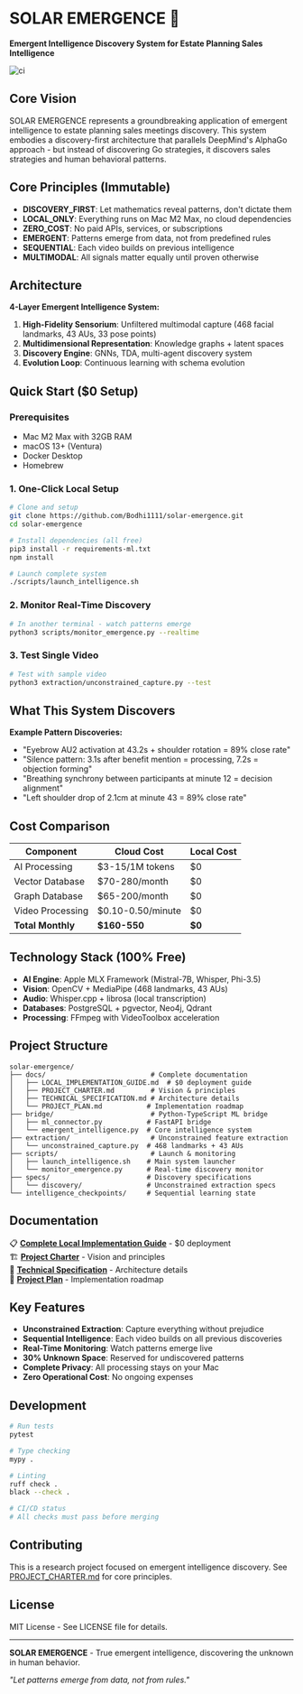 # SOLAR EMERGENCE 🌟

**Emergent Intelligence Discovery System for Estate Planning Sales Intelligence**

![ci](https://github.com/Bodhi1111/solar-emergence/actions/workflows/ci.yml/badge.svg)

## Core Vision

SOLAR EMERGENCE represents a groundbreaking application of emergent intelligence to estate planning sales meetings discovery. This system embodies a discovery-first architecture that parallels DeepMind's AlphaGo approach - but instead of discovering Go strategies, it discovers sales strategies and human behavioral patterns.

## Core Principles (Immutable)

- **DISCOVERY_FIRST**: Let mathematics reveal patterns, don't dictate them
- **LOCAL_ONLY**: Everything runs on Mac M2 Max, no cloud dependencies
- **ZERO_COST**: No paid APIs, services, or subscriptions
- **EMERGENT**: Patterns emerge from data, not from predefined rules
- **SEQUENTIAL**: Each video builds on previous intelligence
- **MULTIMODAL**: All signals matter equally until proven otherwise

## Architecture

**4-Layer Emergent Intelligence System:**

1. **High-Fidelity Sensorium**: Unfiltered multimodal capture (468 facial landmarks, 43 AUs, 33 pose points)
2. **Multidimensional Representation**: Knowledge graphs + latent spaces
3. **Discovery Engine**: GNNs, TDA, multi-agent discovery system
4. **Evolution Loop**: Continuous learning with schema evolution

## Quick Start ($0 Setup)

### Prerequisites
- Mac M2 Max with 32GB RAM
- macOS 13+ (Ventura)
- Docker Desktop
- Homebrew

### 1. One-Click Local Setup

```bash
# Clone and setup
git clone https://github.com/Bodhi1111/solar-emergence.git
cd solar-emergence

# Install dependencies (all free)
pip3 install -r requirements-ml.txt
npm install

# Launch complete system
./scripts/launch_intelligence.sh
```

### 2. Monitor Real-Time Discovery

```bash
# In another terminal - watch patterns emerge
python3 scripts/monitor_emergence.py --realtime
```

### 3. Test Single Video

```bash
# Test with sample video
python3 extraction/unconstrained_capture.py --test
```

## What This System Discovers

**Example Pattern Discoveries:**
- "Eyebrow AU2 activation at 43.2s + shoulder rotation = 89% close rate"
- "Silence pattern: 3.1s after benefit mention = processing, 7.2s = objection forming"  
- "Breathing synchrony between participants at minute 12 = decision alignment"
- "Left shoulder drop of 2.1cm at minute 43 = 89% close rate"

## Cost Comparison

| Component | Cloud Cost | Local Cost |
|-----------|------------|------------|
| AI Processing | $3-15/1M tokens | $0 |
| Vector Database | $70-280/month | $0 |
| Graph Database | $65-200/month | $0 |
| Video Processing | $0.10-0.50/minute | $0 |
| **Total Monthly** | **$160-550** | **$0** |

## Technology Stack (100% Free)

- **AI Engine**: Apple MLX Framework (Mistral-7B, Whisper, Phi-3.5)
- **Vision**: OpenCV + MediaPipe (468 landmarks, 43 AUs)
- **Audio**: Whisper.cpp + librosa (local transcription)
- **Databases**: PostgreSQL + pgvector, Neo4j, Qdrant
- **Processing**: FFmpeg with VideoToolbox acceleration

## Project Structure

```
solar-emergence/
├── docs/                          # Complete documentation
│   ├── LOCAL_IMPLEMENTATION_GUIDE.md  # $0 deployment guide
│   ├── PROJECT_CHARTER.md         # Vision & principles
│   ├── TECHNICAL_SPECIFICATION.md # Architecture details
│   └── PROJECT_PLAN.md           # Implementation roadmap
├── bridge/                        # Python-TypeScript ML bridge
│   ├── ml_connector.py           # FastAPI bridge
│   └── emergent_intelligence.py  # Core intelligence system
├── extraction/                    # Unconstrained feature extraction
│   └── unconstrained_capture.py  # 468 landmarks + 43 AUs
├── scripts/                       # Launch & monitoring
│   ├── launch_intelligence.sh    # Main system launcher
│   └── monitor_emergence.py      # Real-time discovery monitor
├── specs/                        # Discovery specifications
│   └── discovery/                # Unconstrained extraction specs
└── intelligence_checkpoints/     # Sequential learning state
```

## Documentation

📋 **[Complete Local Implementation Guide](docs/LOCAL_IMPLEMENTATION_GUIDE.md)** - $0 deployment  
🏗️ **[Project Charter](docs/PROJECT_CHARTER.md)** - Vision and principles  
🔧 **[Technical Specification](docs/TECHNICAL_SPECIFICATION.md)** - Architecture details  
📅 **[Project Plan](docs/PROJECT_PLAN.md)** - Implementation roadmap

## Key Features

- **Unconstrained Extraction**: Capture everything without prejudice
- **Sequential Intelligence**: Each video builds on all previous discoveries  
- **Real-Time Monitoring**: Watch patterns emerge live
- **30% Unknown Space**: Reserved for undiscovered patterns
- **Complete Privacy**: All processing stays on your Mac
- **Zero Operational Cost**: No ongoing expenses

## Development

```bash
# Run tests
pytest

# Type checking
mypy .

# Linting
ruff check .
black --check .

# CI/CD status
# All checks must pass before merging
```

## Contributing

This is a research project focused on emergent intelligence discovery. See [PROJECT_CHARTER.md](docs/PROJECT_CHARTER.md) for core principles.

## License

MIT License - See LICENSE file for details.

---

**SOLAR EMERGENCE** - True emergent intelligence, discovering the unknown in human behavior.

*"Let patterns emerge from data, not from rules."*